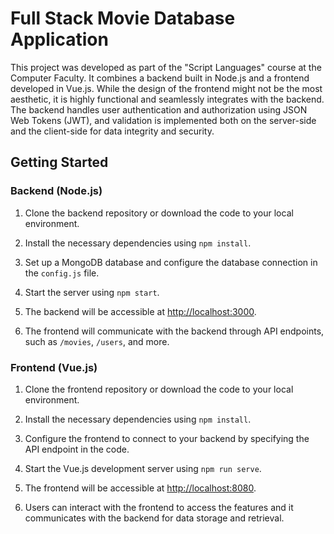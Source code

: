 # Full Stack Movie Database Application

This project was developed as part of the "Script Languages" course at the Computer Faculty. It combines a backend built in Node.js and a frontend developed in Vue.js. While the design of the frontend might not be the most aesthetic, it is highly functional and seamlessly integrates with the backend. The backend handles user authentication and authorization using JSON Web Tokens (JWT), and validation is implemented  both on the server-side and the client-side for data integrity and security.

## Getting Started

### Backend (Node.js)

1. Clone the backend repository or download the code to your local environment.

2. Install the necessary dependencies using `npm install`.

3. Set up a MongoDB database and configure the database connection in the `config.js` file.

4. Start the server using `npm start`.

5. The backend will be accessible at [http://localhost:3000](http://localhost:3000).

6. The frontend will communicate with the backend through API endpoints, such as `/movies`, `/users`, and more.

### Frontend (Vue.js)

1. Clone the frontend repository or download the code to your local environment.

2. Install the necessary dependencies using `npm install`.

3. Configure the frontend to connect to your backend by specifying the API endpoint in the code.

4. Start the Vue.js development server using `npm run serve`.

5. The frontend will be accessible at [http://localhost:8080](http://localhost:8080).

6. Users can interact with the frontend to access the features and it communicates with the backend for data storage and retrieval.

